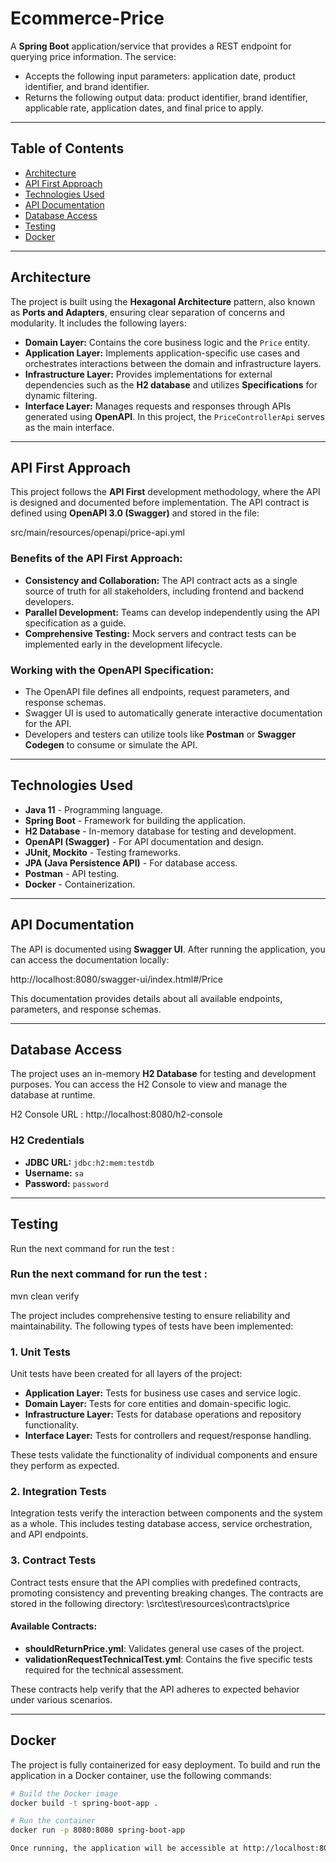 # Ecommerce-Price

A **Spring Boot** application/service that provides a REST endpoint for querying price information. The service:

- Accepts the following input parameters: application date, product identifier, and brand identifier.
- Returns the following output data: product identifier, brand identifier, applicable rate, application dates, and final price to apply.

---

## Table of Contents

- [Architecture](#architecture)
- [API First Approach](#api-first-approach)
- [Technologies Used](#technologies-used)
- [API Documentation](#api-documentation)
- [Database Access](#database-access)
- [Testing](#testing)
- [Docker](#docker)

---

## Architecture

The project is built using the **Hexagonal Architecture** pattern, also known as **Ports and Adapters**, ensuring clear separation of concerns and modularity. It includes the following layers:

- **Domain Layer:** Contains the core business logic and the `Price` entity.
- **Application Layer:** Implements application-specific use cases and orchestrates interactions between the domain and infrastructure layers.
- **Infrastructure Layer:** Provides implementations for external dependencies such as the **H2 database** and utilizes **Specifications** for dynamic filtering.
- **Interface Layer:** Manages requests and responses through APIs generated using **OpenAPI**. In this project, the `PriceControllerApi` serves as the main interface.

---

## API First Approach

This project follows the **API First** development methodology, where the API is designed and documented before implementation. The API contract is defined using **OpenAPI 3.0 (Swagger)** and stored in the file:

src/main/resources/openapi/price-api.yml



### Benefits of the API First Approach:
- **Consistency and Collaboration:** The API contract acts as a single source of truth for all stakeholders, including frontend and backend developers.
- **Parallel Development:** Teams can develop independently using the API specification as a guide.
- **Comprehensive Testing:** Mock servers and contract tests can be implemented early in the development lifecycle.

### Working with the OpenAPI Specification:
- The OpenAPI file defines all endpoints, request parameters, and response schemas.
- Swagger UI is used to automatically generate interactive documentation for the API.
- Developers and testers can utilize tools like **Postman** or **Swagger Codegen** to consume or simulate the API.

---

## Technologies Used

- **Java 11** - Programming language.
- **Spring Boot** - Framework for building the application.
- **H2 Database** - In-memory database for testing and development.
- **OpenAPI (Swagger)** - For API documentation and design.
- **JUnit, Mockito** - Testing frameworks.
- **JPA (Java Persistence API)** - For database access.
- **Postman** - API testing.
- **Docker** - Containerization.

---

## API Documentation

The API is documented using **Swagger UI**. After running the application, you can access the documentation locally:

http://localhost:8080/swagger-ui/index.html#/Price



This documentation provides details about all available endpoints, parameters, and response schemas.

---
## Database Access

The project uses an in-memory **H2 Database** for testing and development purposes. You can access the H2 Console to view and manage the database at runtime.

H2 Console URL : http://localhost:8080/h2-console

### H2 Credentials
- **JDBC URL:** `jdbc:h2:mem:testdb`
- **Username:** `sa`
- **Password:** `password`  


---



## Testing

Run the next command for run the test : 

### Run the next command for run the test :
mvn clean verify

The project includes comprehensive testing to ensure reliability and maintainability. The following types of tests have been implemented:

### 1. Unit Tests
Unit tests have been created for all layers of the project:
- **Application Layer:** Tests for business use cases and service logic.
- **Domain Layer:** Tests for core entities and domain-specific logic.
- **Infrastructure Layer:** Tests for database operations and repository functionality.
- **Interface Layer:** Tests for controllers and request/response handling.

These tests validate the functionality of individual components and ensure they perform as expected.

### 2. Integration Tests
Integration tests verify the interaction between components and the system as a whole. This includes testing database access, service orchestration, and API endpoints.

### 3. Contract Tests
Contract tests ensure that the API complies with predefined contracts, promoting consistency and preventing breaking changes. The contracts are stored in the following directory: 
\src\test\resources\contracts\price


#### Available Contracts:
- **shouldReturnPrice.yml**: Validates general use cases of the project.
- **validationRequestTechnicalTest.yml**: Contains the five specific tests required for the technical assessment.

These contracts help verify that the API adheres to expected behavior under various scenarios.



---

## Docker

The project is fully containerized for easy deployment. To build and run the application in a Docker container, use the following commands:

```bash
# Build the Docker image
docker build -t spring-boot-app .

# Run the container
docker run -p 8080:8080 spring-boot-app

Once running, the application will be accessible at http://localhost:8080.